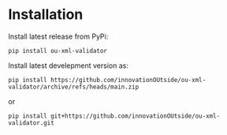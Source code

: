 # Installation

Install latest release from PyPi:

`pip install ou-xml-validator`

Install latest develepment version as:

`pip install https://github.com/innovationOUtside/ou-xml-validator/archive/refs/heads/main.zip`

or

`pip install git+https://github.com/innovationOUtside/ou-xml-validator.git`
